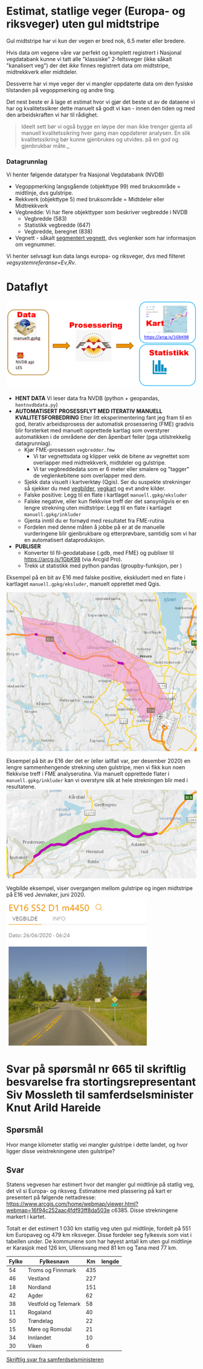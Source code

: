 # Estimat, statlige veger (Europa- og riksveger) uten gul midtstripe

Gul midtstripe har vi kun der vegen er bred nok, 6.5 meter eller bredere. 

Hvis data om vegene våre var perfekt og komplett registrert i Nasjonal vegdatabank kunne vi tatt alle 
"klassiske" 2-feltsveger (ikke såkalt "kanalisert veg") der det _ikke_ finnes 
registrert data om midtstripe, 
midtrekkverk eller midtdeler. 

Dessverre har vi mye veger der vi mangler oppdaterte data om den fysiske tilstanden på vegoppmerking og andre ting. 

Det nest beste er å lage et estimat hvor vi gjør det beste ut av de dataene vi har og kvalitetssikrer dette manuelt 
så godt vi kan - innen den tiden 
og med den arbeidskraften vi har til rådighet. 

> Ideelt sett bør vi også bygge en løype der man ikke trenger gjenta all manuell 
kvalitetssikring hver gang man oppdaterer analysen. En slik kvalitetssikring bør kunne gjenbrukes og utvides. på en god og gjenbrukbar måte._

### Datagrunnlag

Vi henter følgende datatyper fra Nasjonal Vegdatabank (NVDB)

  * Vegoppmerking langsgående (objekttype 99) med bruksområde = midtlinje, dvs gulstripe. 
  * Rekkverk (objekttype 5) med bruksområde = Midtdeler eller Midtrekkverk
  * Vegbredde: Vi har flere objekttyper som beskriver vegbredde i NVDB 
    - Vegbredde (583)
    - Statistikk vegbredde (647)
    - Vegbredde, beregnet (838)
  * Vegnett - såkalt [segmentert vegnett](https://nvdbapiles-v3.atlas.vegvesen.no/dokumentasjon/openapi/#/Vegnett/get_vegnett_veglenkesekvenser), dvs veglenker som har informasjon om vegnummer. 

Vi henter selvsagt kun data langs europa- og riksveger, dvs med filteret _vegsystemreferanse=Ev,Rv_. 

# Dataflyt

![alt text](./pic/overordnet_dataflyt.png)

  * **HENT DATA** Vi leser data fra NVDB (python + geopandas, `hentnvdbdata.py`)
  * **AUTOMATISERT PROSESSFLYT MED ITERATIV MANUELL KVALITETSFORBEDRING** Etter litt eksperimentering fant jeg fram til en god, iterativ arbeidsprosess der automatisk prosessering (FME) gradvis blir forsterket med manuelt opprettede kartlag som overstyrer automatikken i de områdene der den åpenbart feiler (pga utilstrekkelig datagrunnlag). 
    * Kjør FME-prosessen `vegbredder.fmw` 
        * Vi tar vegnettsdata og klipper vekk de bitene av vegnettet som overlapper med midtrekkverk, midtdeler og gulstripe. 
      * Vi tar vegbreddedata som er 6 meter eller smalere og "tagger" de veglenkebitene som overlapper med dem. 
    * Sjekk data visuelt i kartverktøy (Qgis). Ser du suspekte strekninger så sjekker du med [vegbilder](https://vegbilder.atlas.vegvesen.no/), [vegkart](http://vegkart.no) og evt andre kilder. 
    * Falske positive: Legg til en flate i kartlaget `manuell.gpkg/eksluder`
    * Falske negative, eller kun flekkvise treff der det sansynligvis er en lengre strekning uten midtstripe: Legg til en flate i kartlaget `manuell.gpkg/inkluder` 
    * Gjenta inntil du er fornøyd med resultatet fra FME-rutina
    * Fordelen med denne måten å jobbe på er at de manuelle vurderingene blir gjenbrukbare og etterprøvbare, samtidig som vi har en automatisert dataproduksjon. 
* **PUBLISER** 
  * Konverter til fil-geodatabase (.gdb, med FME) og publiser til https://arcg.is/1GbK98 (via Arcgid Pro).  
  * Trekk ut statistikk med python pandas (groupby-funksjon, per )

Eksempel på en bit av E16 med falske positive, ekskludert med en flate i kartlaget `manuell.gpkg/eksluder`, manuelt opprettet med Qgis.

![alt text](./pic/E16ekskluder.png)

Eksempel på bit av E16 der det er (eller iallfall var, per desember 2020) en lengre sammenhengende strekning uten gulstripe, men vi fikk kun noen flekkvise treff i FME analyserutina. Via manuelt opprettede flater i `manuell.gpkg/inkluder` kan vi overstyre slik at hele strekningen blir med i resultatene.  
![alt text](./pic/E16inkluder.png)

Vegbilde eksempel, viser overgangen mellom gulstripe og ingen midtstripe på E16 ved Jevnaker, juni 2020.
![alt text](./pic/e16JevnakerRoa.png)


# Svar på spørsmål nr 665 til skriftlig besvarelse fra stortingsrepresentant Siv Mossleth til samferdselsminister Knut Arild Hareide



## Spørsmål

Hvor mange kilometer statlig vei mangler gulstripe i dette landet, og hvor ligger disse veistrekningene uten gulstripe?

## Svar 

Statens vegvesen har estimert hvor det mangler gul midtlinje på statlig veg, det vil si Europa- og riksveg. Estimatene med plassering på kart er presentert på følgende nettadresse: https://www.arcgis.com/home/webmap/viewer.html?webmap=16f94c252aac4fdf93ff8da503e c6385. Disse strekningene markert i kartet.

Totalt er det estimert 1 030 km statlig veg uten gul midtlinje, fordelt på 551 km Europaveg og 479 km riksveger. Disse fordeler seg fylkesvis som vist i tabellen under. De kommunene som har høyest antall km uten gul midtlinje er Karasjok med 126 km, Ullensvang med 81 km og Tana med 77 km.

| Fylke	| Fylkesnavn	| Km  | lengde |
|-------|-------------|-----|--------|
| 54 | Troms og Finnmark    | 435 |
| 46 | Vestland             | 227 |
| 18 | Nordland             | 151 |
| 42 | Agder                |  62 |
| 38 | Vestfold og Telemark |  58 |
| 11 | Rogaland             |  40 |
| 50 | Trøndelag            |  22 |
| 15 | Møre og Romsdal      |  21 |
| 34 | Innlandet            |  10 |
| 30 | Viken                |   6 |


[Skriftlig svar fra samferdselsministeren](./SVAR_Siv_Mossleth_samferdselsminister_1993021.pdf)
